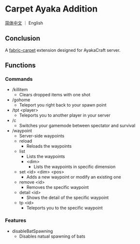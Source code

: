 # Carpet Ayaka Addition

[简体中文](README_zh.md) ｜ English

## Conclusion

A [fabric-carpet](https://github.com/gnembon/fabric-carpet/) extension designed for AyakaCraft server.

## Functions

### Commands

- /killitem
    - Clears dropped items with one shot
- /gohome
    - Teleport you right back to your spawn point
- /tpt \<player>
    - Teleports you to another player in your server
- /c
    - Switches your gamemode between spectator and survival
- /waypoint
    - Server-side waypoints
    - reload
        - Reloads the waypoints
    - list
        - Lists the waypoints
        - \<dim>
            - Lists the waypoints in specific dimension
    - set \<id> \<dim> \<pos>
        - Adds a new waypoint or modify an existing one
    - remove \<id>
        - Removes the specific waypoint
    - detail \<id>
        - Shows the detail of the specific waypoint
    - tp \<id>
        - Teleports you to the specific waypoint

### Features

- disableBatSpawning
    - Disables natual spawning of bats
